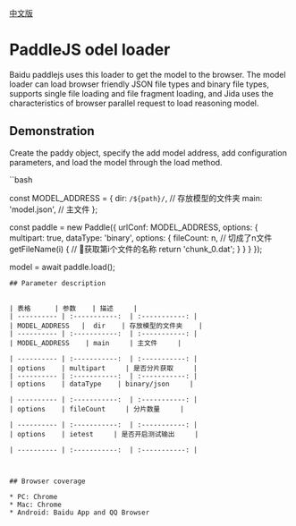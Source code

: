 [中文版](./README_cn.md)
# PaddleJS odel loader

Baidu paddlejs uses this loader  to get the model to the browser. The model loader can load browser friendly JSON file types and binary file types, supports single file loading and file fragment loading, and Jida uses the characteristics of browser parallel request to load reasoning model.

## Demonstration

Create the paddy object, specify the add model address, add configuration parameters, and load the model through the load method.

``bash

const MODEL_ADDRESS = {
    dir: `/${path}/`, // 存放模型的文件夹
    main: 'model.json', // 主文件
};

const paddle = new Paddle({
	urlConf: MODEL_ADDRESS,
	options: {
	    multipart: true,
	    dataType: 'binary',
	    options: {
	        fileCount: n, // 切成了n文件
	        getFileName(i) { // 获取第i个文件的名称
	            return 'chunk_0.dat';
	        }
	    }
	}
});

model = await paddle.load();

```
## Parameter description


| 表格      | 参数    | 描述     |
| ---------- | :-----------:  | :-----------: |
| MODEL_ADDRESS   |  dir    | 存放模型的文件夹    |
| ---------- | :-----------:  | :-----------: |
| MODEL_ADDRESS    | main     | 主文件     |

| ---------- | :-----------:  | :-----------: |
| options    | multipart     | 是否分片获取     |
| ---------- | :-----------:  | :-----------: |
| options    | dataType    | binary/json     |

| ---------- | :-----------:  | :-----------: |
| options    | fileCount     | 分片数量     |

| ---------- | :-----------:  | :-----------: |
| options    | ietest     | 是否开启测试输出     |

| ---------- | :-----------:  | :-----------: |



## Browser coverage

* PC: Chrome
* Mac: Chrome
* Android: Baidu App and QQ Browser


